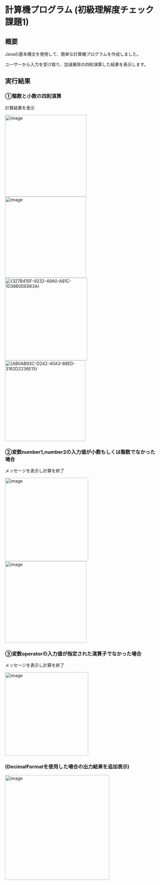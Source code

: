 # 計算機プログラム (初級理解度チェック 課題1)
## 概要
Javaの基本構文を使用して、簡単な計算機プログラムを作成しました。

ユーザーから入力を受け取り、加減乗除の四則演算した結果を表示します。

## 実行結果

### ①整数と小数の四則演算
計算結果を表示

<img width="269" alt="image" src="https://github.com/user-attachments/assets/e10420d2-2a1e-41a3-836e-ca18dda1e015" />
<img width="268" alt="image" src="https://github.com/user-attachments/assets/9f018a8d-ad12-4b33-b24a-0e308705b818" />
<img width="272" alt="{327B415F-9232-49A0-A81C-1D38B0DE663A}" src="https://github.com/user-attachments/assets/5694d9d9-11a6-41f6-aa39-c5cca499457f" />
<img width="266" alt="{AB0AB93C-D242-40A3-88ED-3162D2236E15}" src="https://github.com/user-attachments/assets/1ec41eb7-b962-43b2-a88e-8c0144a1b92c" />


### ②変数number1,number2の入力値が小数もしくは整数でなかった場合
メッセージを表示し計算を終了

<img width="275" alt="image" src="https://github.com/user-attachments/assets/9fc5cca7-017d-4b8b-bf30-3dd53ae57431" />
<img width="269" alt="image" src="https://github.com/user-attachments/assets/e60c3b50-633e-4481-89e0-d6542b415e45" />


### ③変数operatorの入力値が指定された演算子でなかった場合
メッセージを表示し計算を終了

<img width="275" alt="image" src="https://github.com/user-attachments/assets/b35e4558-c709-42ce-9563-2abaea07b64c" />

### (DecimalFormatを使用した場合の出力結果を追加表示)
<img width="345" alt="image" src="https://github.com/user-attachments/assets/1c99dfce-2750-4825-b81d-872d7cd8c2f8" />

